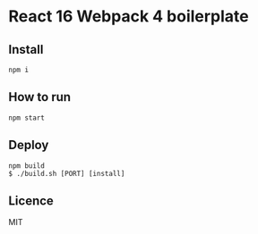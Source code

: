 # React 16 Webpack 4 boilerplate

## Install

```
npm i
```

## How to run

```
npm start
```

## Deploy

```
npm build
$ ./build.sh [PORT] [install]
```

## Licence

MIT